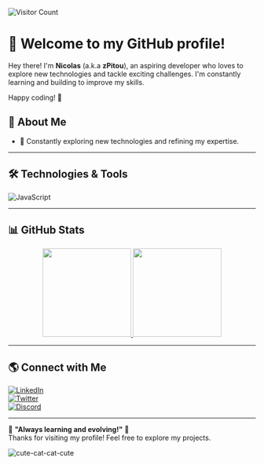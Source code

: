 ![Visitor Count](https://komarev.com/ghpvc/?username=zPitou&color=blue)

# 👋 Welcome to my GitHub profile!

Hey there! I'm **Nicolas** (a.k.a **zPitou**), an aspiring developer who loves to explore new technologies and tackle exciting challenges. I'm constantly learning and building to improve my skills.

Happy coding! 🚀

## 📌 About Me  
- 🎯 Constantly exploring new technologies and refining my expertise.

---

## 🛠️ Technologies & Tools  
![JavaScript](https://img.shields.io/badge/JavaScript-F7DF1E?style=for-the-badge&logo=javascript&logoColor=black)  

---

## 📊 GitHub Stats  

<div align="center">
  <a href="https://github.com/yourusername">
    <img height="180em" src="https://github-readme-stats.vercel.app/api?username=zPitou&show_icons=true&theme=dark&include_all_commits=true&count_private=true"/>
    <img height="180em" src="https://github-readme-stats.vercel.app/api/top-langs/?username=zPitou&layout=compact&langs_count=7&theme=dark"/>
  </a>
</div>  

---


## 🌎 Connect with Me  
[![LinkedIn](https://img.shields.io/badge/LinkedIn-0077B5?style=for-the-badge&logo=linkedin&logoColor=white)](https://www.linkedin.com/in/nicolas-aragão-gonçalves)  
[![Twitter](https://img.shields.io/badge/Gmail-D14836?style=for-the-badge&logo=gmail&logoColor=white)](nicolas.aragao.g@gmail.com)  
[![Discord](https://img.shields.io/badge/Discord-7289DA?style=for-the-badge&logo=discord&logoColor=white)](https://discord.com/users/212608462931230722)

---

🎯 **"Always learning and evolving!"** 🚀  
Thanks for visiting my profile! Feel free to explore my projects.

![cute-cat-cat-cute](https://github.com/user-attachments/assets/d74ce4f6-3b7f-4b8c-b243-91c0ce2f84f8)
